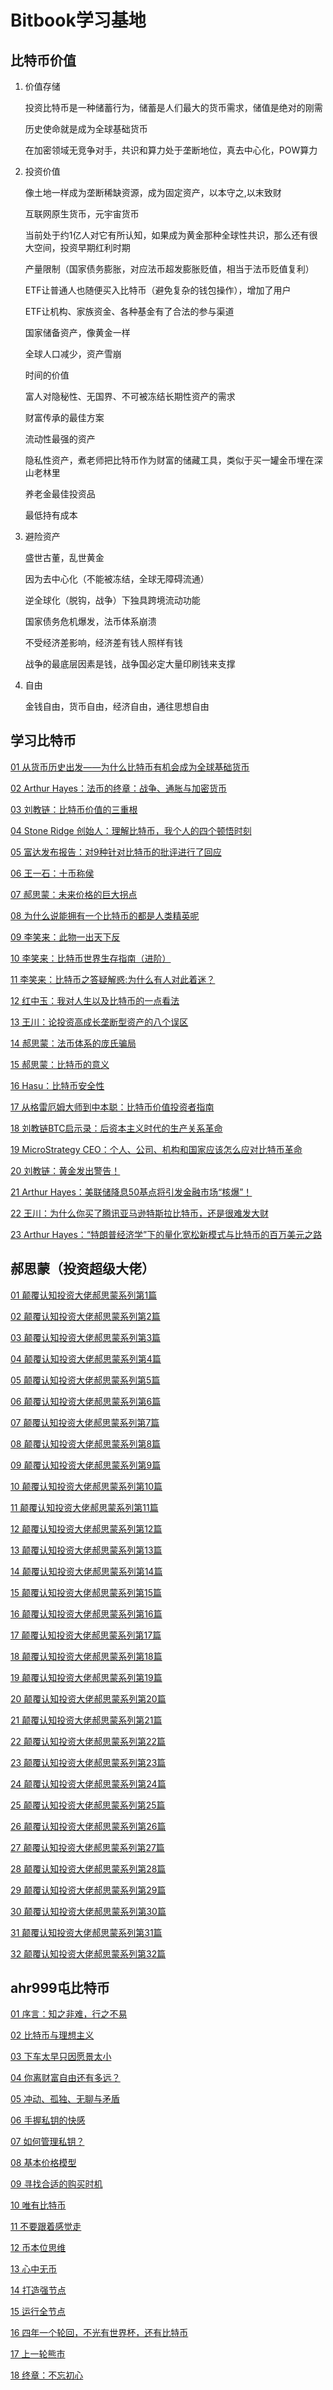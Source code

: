 # Bitbook学习基地

## 比特币价值
1. 价值存储

   投资比特币是一种储蓄行为，储蓄是人们最大的货币需求，储值是绝对的刚需

   历史使命就是成为全球基础货币

   在加密领域无竞争对手，共识和算力处于垄断地位，真去中心化，POW算力
2. 投资价值

   像土地一样成为垄断稀缺资源，成为固定资产，以本守之,以末致财

   互联网原生货币，元宇宙货币

   当前处于约1亿人对它有所认知，如果成为黄金那种全球性共识，那么还有很大空间，投资早期红利时期

   产量限制（国家债务膨胀，对应法币超发膨胀贬值，相当于法币贬值复利）

   ETF让普通人也随便买入比特币（避免复杂的钱包操作），增加了用户

   ETF让机构、家族资金、各种基金有了合法的参与渠道

   国家储备资产，像黄金一样

   全球人口减少，资产雪崩

   时间的价值

   富人对隐秘性、无国界、不可被冻结长期性资产的需求

   财富传承的最佳方案

   流动性最强的资产

   隐私性资产，煮老师把比特币作为财富的储藏工具，类似于买一罐金币埋在深山老林里

   养老金最佳投资品

   最低持有成本
3. 避险资产

   盛世古董，乱世黄金

   因为去中心化（不能被冻结，全球无障碍流通）

   逆全球化（脱钩，战争）下独具跨境流动功能

   国家债务危机爆发，法币体系崩溃

   不受经济差影响，经济差有钱人照样有钱


   战争的最底层因素是钱，战争国必定大量印刷钱来支撑
4. 自由

   金钱自由，货币自由，经济自由，通往思想自由



## 学习比特币

 [01 从货币历史出发——为什么比特币有机会成为全球基础货币](https://chicory2000.github.io/blog/bitweb/bitlong/01)
 
 [02 Arthur Hayes：法币的终章：战争、通胀与加密货币](https://chicory2000.github.io/blog/bitweb/bitlong/02)
 
 [03 刘教链：比特币价值的三重根](https://chicory2000.github.io/blog/bitweb/bitlong/03)
 
 [04 Stone Ridge 创始人：理解比特币，我个人的四个顿悟时刻](https://chicory2000.github.io/blog/bitweb/bitlong/04)
 
 [05 富达发布报告：对9种针对比特币的批评进行了回应](https://chicory2000.github.io/blog/bitweb/bitlong/05)
 
 [06 王一石：十币称侯](https://chicory2000.github.io/blog/bitweb/bitlong/06)
 
 [07 郝思蒙：未来价格的巨大拐点](https://chicory2000.github.io/blog/bitweb/bitlong/07)
 
 [08 为什么说能拥有一个比特币的都是人类精英呢](https://chicory2000.github.io/blog/bitweb/bitlong/08)
 
 [09 李笑来：此物一出天下反](https://chicory2000.github.io/blog/bitweb/bitlong/09)
 
 [10 李笑来：比特币世界生存指南（进阶）](https://chicory2000.github.io/blog/bitweb/bitlong/10)
 
 [11 李笑来：比特币之答疑解惑:为什么有人对此着迷？](https://chicory2000.github.io/blog/bitweb/bitlong/11)
 
 [12 红中玉：我对人生以及比特币的一点看法](https://chicory2000.github.io/blog/bitweb/bitlong/12)
 
 [13 王川：论投资高成长垄断型资产的八个误区](https://chicory2000.github.io/blog/bitweb/bitlong/13)
 
 [14 郝思蒙：法币体系的庞氏骗局](https://chicory2000.github.io/blog/bitweb/bitlong/14)
 
 [15 郝思蒙：比特币的意义](https://chicory2000.github.io/blog/bitweb/bitlong/15)
 
 [16 Hasu：比特币安全性](https://chicory2000.github.io/blog/bitweb/bitlong/16)
 
 [17 从格雷厄姆大师到中本聪：比特币价值投资者指南](https://chicory2000.github.io/blog/bitweb/bitlong/17)
 
 [18 刘教链BTC启示录：后资本主义时代的生产关系革命](https://chicory2000.github.io/blog/bitweb/bitlong/18)
 
 [19 MicroStrategy CEO：个人、公司、机构和国家应该怎么应对比特币革命](https://chicory2000.github.io/blog/bitweb/bitlong/19)
 
 [20 刘教链：黄金发出警告！](https://chicory2000.github.io/blog/bitweb/bitlong/20)
 
 [21 Arthur Hayes：美联储降息50基点将引发金融市场“核爆”！](https://chicory2000.github.io/blog/bitweb/bitlong/21)
 
 [22 王川：为什么你买了腾讯亚马逊特斯拉比特币，还是很难发大财](https://chicory2000.github.io/blog/bitweb/bitlong/22)
 
 [23 Arthur Hayes：“特朗普经济学”下的量化宽松新模式与比特币的百万美元之路](https://chicory2000.github.io/blog/bitweb/bitlong/23)

 

## 郝思蒙（投资超级大佬）


[01 颠覆认知投资大佬郝思蒙系列第1篇](https://chicory2000.github.io/blog/bitweb/haosimeng/01)

[02 颠覆认知投资大佬郝思蒙系列第2篇](https://chicory2000.github.io/blog/bitweb/haosimeng/02)

[03 颠覆认知投资大佬郝思蒙系列第3篇](https://chicory2000.github.io/blog/bitweb/haosimeng/03)

[04 颠覆认知投资大佬郝思蒙系列第4篇](https://chicory2000.github.io/blog/bitweb/haosimeng/04)

[05 颠覆认知投资大佬郝思蒙系列第5篇](https://chicory2000.github.io/blog/bitweb/haosimeng/05)

[06 颠覆认知投资大佬郝思蒙系列第6篇](https://chicory2000.github.io/blog/bitweb/haosimeng/06)

[07 颠覆认知投资大佬郝思蒙系列第7篇](https://chicory2000.github.io/blog/bitweb/haosimeng/07)

[08 颠覆认知投资大佬郝思蒙系列第8篇](https://chicory2000.github.io/blog/bitweb/haosimeng/08)

[09 颠覆认知投资大佬郝思蒙系列第9篇](https://chicory2000.github.io/blog/bitweb/haosimeng/09)

[10 颠覆认知投资大佬郝思蒙系列第10篇](https://chicory2000.github.io/blog/bitweb/haosimeng/10)

[11 颠覆认知投资大佬郝思蒙系列第11篇](https://chicory2000.github.io/blog/bitweb/haosimeng/11)

[12 颠覆认知投资大佬郝思蒙系列第12篇](https://chicory2000.github.io/blog/bitweb/haosimeng/12)

[13 颠覆认知投资大佬郝思蒙系列第13篇](https://chicory2000.github.io/blog/bitweb/haosimeng/13)

[14 颠覆认知投资大佬郝思蒙系列第14篇](https://chicory2000.github.io/blog/bitweb/haosimeng/14)

[15 颠覆认知投资大佬郝思蒙系列第15篇](https://chicory2000.github.io/blog/bitweb/haosimeng/15)

[16 颠覆认知投资大佬郝思蒙系列第16篇](https://chicory2000.github.io/blog/bitweb/haosimeng/16)

[17 颠覆认知投资大佬郝思蒙系列第17篇](https://chicory2000.github.io/blog/bitweb/haosimeng/17)

[18 颠覆认知投资大佬郝思蒙系列第18篇](https://chicory2000.github.io/blog/bitweb/haosimeng/18)

[19 颠覆认知投资大佬郝思蒙系列第19篇](https://chicory2000.github.io/blog/bitweb/haosimeng/19)

[20 颠覆认知投资大佬郝思蒙系列第20篇](https://chicory2000.github.io/blog/bitweb/haosimeng/20)

[21 颠覆认知投资大佬郝思蒙系列第21篇](https://chicory2000.github.io/blog/bitweb/haosimeng/21)

[22 颠覆认知投资大佬郝思蒙系列第22篇](https://chicory2000.github.io/blog/bitweb/haosimeng/22)

[23 颠覆认知投资大佬郝思蒙系列第23篇](https://chicory2000.github.io/blog/bitweb/haosimeng/23)

[24 颠覆认知投资大佬郝思蒙系列第24篇](https://chicory2000.github.io/blog/bitweb/haosimeng/24)

[25 颠覆认知投资大佬郝思蒙系列第25篇](https://chicory2000.github.io/blog/bitweb/haosimeng/25)

[26 颠覆认知投资大佬郝思蒙系列第26篇](https://chicory2000.github.io/blog/bitweb/haosimeng/26)

[27 颠覆认知投资大佬郝思蒙系列第27篇](https://chicory2000.github.io/blog/bitweb/haosimeng/27)

[28 颠覆认知投资大佬郝思蒙系列第28篇](https://chicory2000.github.io/blog/bitweb/haosimeng/28)

[29 颠覆认知投资大佬郝思蒙系列第29篇](https://chicory2000.github.io/blog/bitweb/haosimeng/29)

[30 颠覆认知投资大佬郝思蒙系列第30篇](https://chicory2000.github.io/blog/bitweb/haosimeng/30)

[31 颠覆认知投资大佬郝思蒙系列第31篇](https://chicory2000.github.io/blog/bitweb/haosimeng/31)

[32 颠覆认知投资大佬郝思蒙系列第32篇](https://chicory2000.github.io/blog/bitweb/haosimeng/32)



## ahr999屯比特币


[01 序言：​​​​知之非难，行之不易](https://chicory2000.github.io/blog/bitweb/ahr999/01)

[02 比特币与理想主义](https://chicory2000.github.io/blog/bitweb/ahr999/02)

[03 下车太早只因愿景太小](https://chicory2000.github.io/blog/bitweb/ahr999/03)

[04 你离财富自由还有多远？](https://chicory2000.github.io/blog/bitweb/ahr999/04)

[05 冲动、孤独、无聊与矛盾](https://chicory2000.github.io/blog/bitweb/ahr999/05)

[06 手握私钥的快感](https://chicory2000.github.io/blog/bitweb/ahr999/06)

[07 如何管理私钥？](https://chicory2000.github.io/blog/bitweb/ahr999/07)

[08 基本价格模型](https://chicory2000.github.io/blog/bitweb/ahr999/08)

[09 寻找合适的购买时机](https://chicory2000.github.io/blog/bitweb/ahr999/09)

[10 唯有比特币](https://chicory2000.github.io/blog/bitweb/ahr999/10)

[11 不要跟着感觉走](https://chicory2000.github.io/blog/bitweb/ahr999/11)

[12 币本位思维](https://chicory2000.github.io/blog/bitweb/ahr999/12)

[13 心中无币](https://chicory2000.github.io/blog/bitweb/ahr999/13)

[14 打造强节点](https://chicory2000.github.io/blog/bitweb/ahr999/14)

[15 运行全节点](https://chicory2000.github.io/blog/bitweb/ahr999/15)

[16 四年一个轮回，不光有世界杯，还有比特币](https://chicory2000.github.io/blog/bitweb/ahr999/16)

[17 上一轮熊市](https://chicory2000.github.io/blog/bitweb/ahr999/17)

[18 终章：不忘初心](https://chicory2000.github.io/blog/bitweb/ahr999/18)





